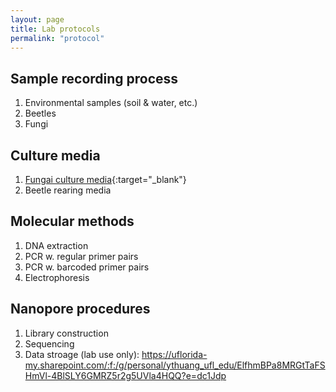 ```yaml
---
layout: page
title: Lab protocols
permalink: "protocol"
---
```

## Sample recording process
1. Environmental samples (soil & water, etc.)
2. Beetles
3. Fungi

## Culture media
1. [Fungai culture media](https://protocols.io/view/mycology-media-b9eir3ce.html){:target="_blank"}<br>
2. Beetle rearing media

## Molecular methods
1. DNA extraction
2. PCR w. regular primer pairs
3. PCR w. barcoded primer pairs
4. Electrophoresis

## Nanopore procedures
1. Library construction
2. Sequencing
3. Data stroage (lab use only): https://uflorida-my.sharepoint.com/:f:/g/personal/ythuang_ufl_edu/ElfhmBPa8MRGtTaFSHmVl-4BlSLY6GMRZ5r2g5UVla4HQQ?e=dc1Jdp
